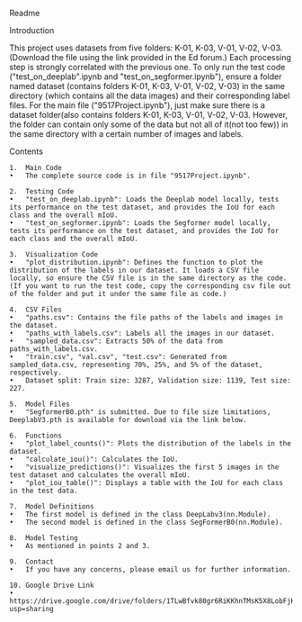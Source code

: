 Readme

Introduction

This project uses datasets from five folders: K-01, K-03, V-01, V-02, V-03. (Download the file using the link provided in the Ed forum.)
Each processing step is strongly correlated with the previous one. To only run the test code ("test_on_deeplab".ipynb and "test_on_segformer.ipynb"), ensure a folder named dataset (contains folders K-01, K-03, V-01, V-02, V-03) in the same directory (which contains all the data images) and their corresponding label files. 
For the main file ("9517Project.ipynb"), just make sure there is a dataset folder(also contains folders K-01, K-03, V-01, V-02, V-03. However, the folder can contain only some of the data but not all of it(not too few)) in the same directory with a certain number of images and labels.

Contents

	1.	Main Code
	•	The complete source code is in file "9517Project.ipynb".

	2.	Testing Code
	•	"test_on_deeplab.ipynb": Loads the Deeplab model locally, tests its performance on the test dataset, and provides the IoU for each class and the overall mIoU.
	•	"test_on_segformer.ipynb": Loads the Segformer model locally, tests its performance on the test dataset, and provides the IoU for each class and the overall mIoU.

	3.	Visualization Code
	•	"plot_distribution.ipynb": Defines the function to plot the distribution of the labels in our dataset. It loads a CSV file locally, so ensure the CSV file is in the same directory as the code. (If you want to run the test code, copy the corresponding csv file out of the folder and put it under the same file as code.)

	4.	CSV Files
	•	"paths.csv": Contains the file paths of the labels and images in the dataset.
	•	"paths_with_labels.csv": Labels all the images in our dataset.
	•	"sampled_data.csv": Extracts 50% of the data from paths_with_labels.csv.
	•	"train.csv", "val.csv", "test.csv": Generated from sampled_data.csv, representing 70%, 25%, and 5% of the dataset, respectively.
	•	Dataset split: Train size: 3287, Validation size: 1139, Test size: 227.

	5.	Model Files
	•	"SegformerB0.pth" is submitted. Due to file size limitations, DeeplabV3.pth is available for download via the link below.

	6.	Functions
	•	"plot_label_counts()": Plots the distribution of the labels in the dataset.
	•	"calculate_iou()": Calculates the IoU.
	•	"visualize_predictions()": Visualizes the first 5 images in the test dataset and calculates the overall mIoU.
	•	"plot_iou_table()": Displays a table with the IoU for each class in the test data.

	7.	Model Definitions
	•	The first model is defined in the class DeepLabv3(nn.Module).
	•	The second model is defined in the class SegFormerB0(nn.Module).

	8.	Model Testing
	•	As mentioned in points 2 and 3.

	9.	Contact
	•	If you have any concerns, please email us for further information.

	10.	Google Drive Link
	•	https://drive.google.com/drive/folders/1TLwBfvk80gr6RiKKhnTMsK5X8LobFjKK?usp=sharing